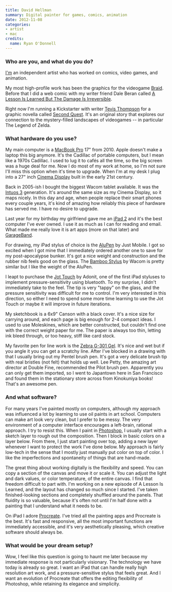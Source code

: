 ```yaml
---
title: David Hellman
summary: Digital painter for games, comics, animation
date: 2012-11-08
categories:
- artist
- mac
credits:
  name: Ryan O'Donnell
---
```


### Who are you, and what do you do?

[I'm](http://www.davidhellman.net/ "David's website.") an independent artist who has worked on comics, video games, and animation.

My most high-profile work has been the graphics for the videogame [Braid][]. Before that I did a web comic with my writer friend Dale Beran called [A Lesson Is Learned But The Damage Is Irreversible](http://alessonislearned.com/ "A web comic.").

Right now I'm running a Kickstarter with writer [Tevis Thompson](http://tevisthompson.com/ "Tevis' website.") for a graphic novella called [Second Quest](http://www.kickstarter.com/projects/davidhellman/second-quest "A Kickstarter project for a graphic novel."). It's an original story that explores our connection to the mystery-filled landscapes of videogames -- in particular The Legend of Zelda.

### What hardware do you use?

My main computer is a [MacBook Pro][macbook-pro] 17" from 2010. Apple doesn't make a laptop this big anymore. It's the Cadillac of portable computers, but I mean like a 1970s Cadillac. I used to lug it to cafés all the time, so the big screen was a huge deal for me. Now I do most of my work at home, so I'm not sure I'll miss this option when it's time to upgrade. When I'm at my desk I plug into a 27" inch [Cinema Display][cinema-display] built in the early 21st century.

Back in 2005-ish I bought the biggest Wacom tablet available. It was the [Intuos 3][intuos] generation. It's around the same size as my Cinema Display, so it maps nicely. In this day and age, when people replace their smart phones every couple years, it's kind of amazing how reliably this piece of hardware has served me. I have no desire to upgrade.

Last year for my birthday my girlfriend gave me an [iPad 2][ipad-2] and it's the best computer I've ever owned. I use it as much as I can for reading and email. What made me really love it is art apps (more on that later) and [GarageBand][garageband-ios].

For drawing, my iPad stylus of choice is the [AluPen][] by Just Mobile. I got so excited when I got mine that I immediately ordered another one to save for my post-apocalypse bunker. It's got a nice weight and construction and the rubber nib feels good on the glass. The [Bamboo Stylus][bamboo] by Wacom is pretty similar but I like the weight of the AluPen.

I leapt to purchase the [Jot Touch][jot-touch] by Adonit, one of the first iPad styluses to implement pressure-sensitivity using bluetooth. To my surprise, I didn't immediately take to the feel. The tip is very "tappy" on the glass, and the pressure sensitivity was difficult for me to control. I'm very interested in this direction, so either I need to spend some more time learning to use the Jot Touch or maybe it will improve in future iterations.

My sketchbook is a 6x9" Canson with a black cover. It's a nice size for carrying around, and each page is big enough for 2-4 compact ideas. I used to use Moleskines, which are better constructed, but couldn't find one with the correct weight paper for me. The paper is always too thin, letting ink bleed through, or too heavy, stiff like card stock.

My favorite pen for line work is the [Zebra G-301 Gel][g-301-gel]. It's nice and wet but if you angle it you can get a scratchy line. After I've blocked in a drawing with that I usually bring out my Pentel brush pen. It's got a very delicate brush tip with real bristles (not felt) that holds up well. Lee Petty, the amazing art director at Double Fine, recommended the Pilot brush pen. Apparently you can only get them imported, so I went to Japantown here in San Francisco and found them in the stationary store across from Kinokuniya books! That's an awesome pen.

### And what software?

For many years I've painted mostly on computers, although my approach was influenced a lot by learning to use oil paints in art school. Computers can make art look very clean, but I prefer to be messy. The very environment of a computer interface encourages a left-brain, rational approach. I try to resist this. When I paint in [Photoshop][], I usually start with a sketch layer to rough out the composition. Then I block in basic colors on a layer below. From there, I just start painting over top, adding a new layer whenever I want to protect the work I've done below. My approach is fairly low-tech in the sense that I mostly just manually put color on top of color. I like the imperfections and spontaneity of things that are hand-made.

The great thing about working digitally is the flexibility and speed. You can copy a section of the canvas and move it or scale it. You can adjust the light and dark values, or color temperature, of the entire canvas. I find that freedom difficult to part with. I'm working on a new episode of A Lesson Is Learned, and the layout has changed so much since I started. I've taken finished-looking sections and completely shuffled around the panels. That fluidity is so valuable, because it's often not until I'm half done with a painting that I understand what it needs to be.

On iPad I adore [Procreate][procreate-ios]. I've tried all the painting apps and Procreate is the best. It's fast and responsive, all the most important functions are immediately accessible, and it's very aesthetically pleasing, which creative software should always be.

### What would be your dream setup?

Wow, I feel like this question is going to haunt me later because my immediate response is not particularly visionary. The technology we have today is already so great. I want an iPad that can handle really high resolution art work, and a pressure-sensitive stylus that feels great. And I want an evolution of Procreate that offers the editing flexibility of Photoshop, while retaining its elegance and simplicity.

[alupen]: http://web.archive.org/web/20130522093139/http://www.just-mobile.com:80/ipad/alupen.html "An iPad/iPhone stylus."
[bamboo]: https://www.wacom.com/en-us/us/bamboo "Smaller pen/multi-touch tablets."
[braid]: http://braid-game.com "A clever puzzle/platformer game."
[cinema-display]: https://en.wikipedia.org/wiki/Apple_Cinema_Display "An LCD display."
[g-301-gel]: https://www.jetpens.com/Zebra-G-301-Gel-Pen-0.7-mm-Blue-Grip-Blue-Ink/pd/8586 "A pen."
[garageband-ios]: https://apps.apple.com/us/app/garageband/id408709785 "A music creation app."
[intuos]: https://www.wacom.com/en-us/products/pen-tablets/wacom-intuos "A pen tablet."
[ipad-2]: https://www.apple.com/ipad/ "A tablet device."
[jot-touch]: http://web.archive.org/web/20230706214607/https://www.adonit.net/jot/touch/ "A Bluetooth-powered iPad stylus."
[macbook-pro]: https://www.apple.com/macbook-pro/ "A laptop."
[photoshop]: https://www.adobe.com/products/photoshop.html "A bitmap image editor."
[procreate-ios]: https://apps.apple.com/us/app/procreate/id425073498 "A powerful illustration app."
